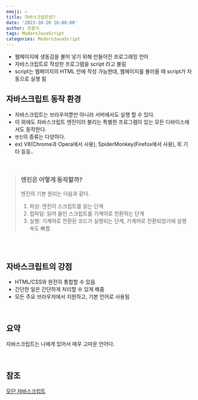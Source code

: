 ```yaml
---
emoji: ✍
title: 자바스크립트란?
date: '2023-10-20 16:08:00'
author: 정중식
tags: ModernJavaScript
categories: ModernJavaScript
---
```


- 웹페이지에 생동감을 불어 넣기 위해 만들어진 프로그래밍 언어
- 자바스크립트로 작성한 프로그램을 script 라고 불림
- script는 웹페이지의 HTML 안에 작성 가능한데, 웹페이지를 불러올 때 script가 자동으로 실행 됨

## 자바스크립트 동작 환경

- 자바스크립트는 브라우저뿐만 아니라 서버에서도 실행 할 수 있다.
- 이 외에도 자바스크립트 엔진이라 불리는 특별한 프로그램이 있는 모든 디바이스에서도 동작한다.
- `엔진`의 종류는 다양하다.
- ex) V8(Chrome과 Opera에서 사용), SpiderMonkey(Firefox에서 사용), IE 기타 등등..

<br/>

> ### 엔진은 어떻게 동작할까?
>
> 엔진의 기본 원리는 다음과 같다.
>
> 1. 파싱: 엔진이 스크립트를 읽는 단계
> 2. 컴파일: 읽어 들인 스크립트를 기계어로 전환하는 단계
> 3. 실행: 기계어로 전환된 코드가 실행되는 단계, 기계어로 전환되었기에 실행 속도 빠름

<br/> <br/>

## 자바스크립트의 강점

- HTML/CSS와 완전히 통합할 수 있음
- 간단한 일은 간단하게 처리할 수 있게 해줌
- 모든 주요 브라우저에서 지원하고, 기본 언어로 사용됨

<br/>

## 요약

자바스크립트는 나에게 있어서 매우 고마운 언어다.<br/>

<br/>

## 참조

[모던 자바스크립트](https://ko.javascript.info/)

```toc

```
